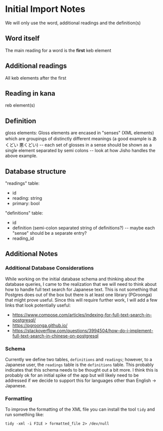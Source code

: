 # Initial Import Notes

We will only use the word, additional readings and the definition(s)

## Word itself

The main reading for a word is the **first** keb element

## Additional readings

All keb elements after the first

## Reading in kana

reb element(s)

## Definition

gloss elements: Gloss elements are encased in "senses" (XML elements) which are
groupings of distinctly different meanings (a good example is あくどい 悪くどい)
-- each set of glosses in a sense should be shown as a single element separated
by semi colons -- look at how Jisho handles the above example.

## Database structure

"readings" table:

- id
- reading: string
- primary: bool

"definitions" table:

- id
- definition (semi-colon separated string of definitions?) -- maybe each "sense" should be a separate entry?
- reading_id

## Additional Notes

### Additional Database Considerations

While working on the initial database schema and thinking about the database queries,
I came to the realization that we will need to think about how to handle full text
search for Japanese text. This is not something that Postgres does out of the box
but there is at least one library (PGroonga) that might prove useful. Since this
will require further work, I will add a few links that look potentially useful:

- https://www.compose.com/articles/indexing-for-full-text-search-in-postgresql/
- https://pgroonga.github.io/
- https://stackoverflow.com/questions/3994504/how-do-i-implement-full-text-search-in-chinese-on-postgresql

### Schema

Currently we define two tables, `definitions` and `readings`; however, to a Japanese
user, the `readings` table is the `definitions` table. This probably indicates
that this schema needs to be thought out a bit more. I think this is probably ok
for an initial spike of the app but will likely need to be addressed if we decide
to support this for languages other than English -> Japanese.

### Formatting

To improve the formatting of the XML file you can install the tool `tidy` and run something like:

```shell
tidy -xml -i FILE > formatted_file 2> /dev/null
```
